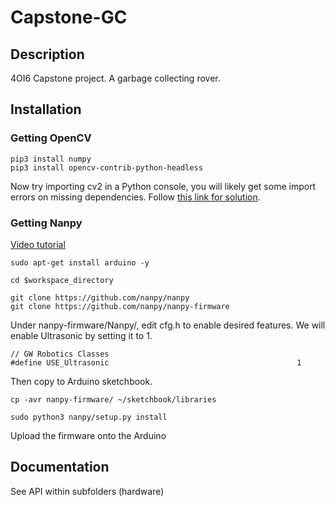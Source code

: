 # Capstone-GC
## Description
4OI6 Capstone project. A garbage collecting rover.
## Installation
### Getting OpenCV
```
pip3 install numpy
pip3 install opencv-contrib-python-headless
```
Now try importing cv2 in a Python console, you will likely get some import errors on missing dependencies. Follow [this link for solution](https://blog.piwheels.org/how-to-work-out-the-missing-dependencies-for-a-python-package/).

### Getting Nanpy
[Video tutorial](https://www.youtube.com/watch?v=QumIhvYtRKQ)
```
sudo apt-get install arduino -y

cd $workspace_directory

git clone https://github.com/nanpy/nanpy
git clone https://github.com/nanpy/nanpy-firmware
```
Under nanpy-firmware/Nanpy/, edit cfg.h to enable desired features. We will enable Ultrasonic by setting it to 1.
```
// GW Robotics Classes
#define USE_Ultrasonic                                          1
```
Then copy to Arduino sketchbook.
```
cp -avr nanpy-firmware/ ~/sketchbook/libraries

sudo python3 nanpy/setup.py install
```
Upload the firmware onto the Arduino

## Documentation
See API within subfolders (hardware)
